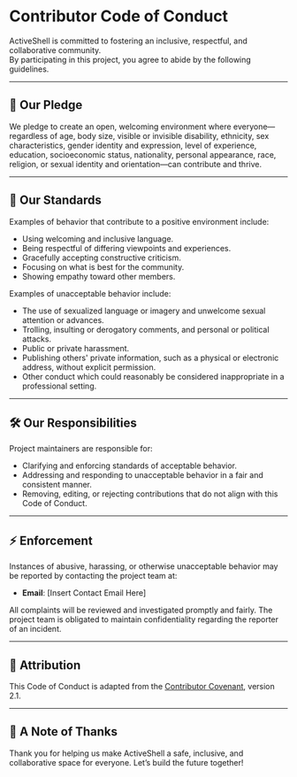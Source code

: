 # Contributor Code of Conduct

ActiveShell is committed to fostering an inclusive, respectful, and collaborative community.  
By participating in this project, you agree to abide by the following guidelines.

---

## 🤝 **Our Pledge**

We pledge to create an open, welcoming environment where everyone—regardless of age, body size, visible or invisible disability, ethnicity, sex characteristics, gender identity and expression, level of experience, education, socioeconomic status, nationality, personal appearance, race, religion, or sexual identity and orientation—can contribute and thrive.

---

## 📜 **Our Standards**

Examples of behavior that contribute to a positive environment include:
- Using welcoming and inclusive language.
- Being respectful of differing viewpoints and experiences.
- Gracefully accepting constructive criticism.
- Focusing on what is best for the community.
- Showing empathy toward other members.

Examples of unacceptable behavior include:
- The use of sexualized language or imagery and unwelcome sexual attention or advances.
- Trolling, insulting or derogatory comments, and personal or political attacks.
- Public or private harassment.
- Publishing others' private information, such as a physical or electronic address, without explicit permission.
- Other conduct which could reasonably be considered inappropriate in a professional setting.

---

## 🛠 **Our Responsibilities**

Project maintainers are responsible for:
- Clarifying and enforcing standards of acceptable behavior.
- Addressing and responding to unacceptable behavior in a fair and consistent manner.
- Removing, editing, or rejecting contributions that do not align with this Code of Conduct.

---

## ⚡ **Enforcement**

Instances of abusive, harassing, or otherwise unacceptable behavior may be reported by contacting the project team at:
- **Email**: [Insert Contact Email Here]

All complaints will be reviewed and investigated promptly and fairly. The project team is obligated to maintain confidentiality regarding the reporter of an incident.

---

## 👏 **Attribution**

This Code of Conduct is adapted from the [Contributor Covenant](https://www.contributor-covenant.org), version 2.1.

---

## 🌟 **A Note of Thanks**

Thank you for helping us make ActiveShell a safe, inclusive, and collaborative space for everyone. Let’s build the future together!